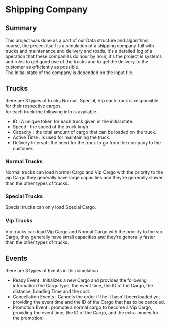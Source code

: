 # Shipping Company 

## Summary 
This project was done as a part of our Data structure and algorithms course, the project itself is a simulation of a shipping company full with trucks and maintenance and delivery and roads. it's a detailed log of a operation that these companies do hour by hour, it's the project is systems and rules to get good use of the trucks and to get the delivery to the customer as efficiently as possible.  
The Initial state of the company is depended on the input file.  

## Trucks 
there are 3 types of trucks Normal, Special, Vip each truck is responsible for their respective cargos.  
for each truck the following info is available :
-  ID : A unique token for each truck given in the initial state.
-  Speed : the speed of the truck km/h.
-  Capacity : the total amount of cargo that can be loaded on the truck.
-  Active Time : is used for maintaining the truck.
-  Delivery Interval : the need for the truck to go from the company to the customer.
### Normal Trucks 
Normal trucks can load Normal Cargo and Vip Cargo with the priority to the vip Cargo they generally have large capacities and they're generally slower than the other types of trucks.
### Special Trucks 
Special trucks can only load Special Cargo. 
### Vip Trucks 
Vip trucks can load Vip Cargo and Normal Cargo with the priority to the vip Cargo, they generally have small capacities and they're generally faster than the other types of trucks. 

## Events 
there are 3 types of Events in this simulation
- Ready Event : Initializes a new Cargo and provides the following information the Cargo type, the event time, the ID of the Cargo, the distance, Loading Time and the cost. 
- Cancellation Events : Cancels the order if the it hasn't been loaded yet providing the event time and the ID of the Cargo that has to be canceled.  
- Promotion Event : promote a normal cargo to become a Vip Cargo, providing the event time, the ID of the Cargo, and the extra money for the promotion. 